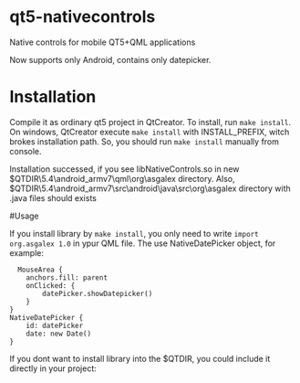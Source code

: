 # qt5-nativecontrols
Native controls for mobile QT5+QML applications

Now supports only Android, contains only datepicker.

# Installation

Compile it as ordinary qt5 project in QtCreator.
To install, run ```make install```. On windows, QtCreator execute ```make install``` with INSTALL_PREFIX, witch brokes installation path. So, you should run ```make install``` manually from console.

Installation successed, if you see libNativeControls.so in new $QTDIR\5.4\android_armv7\qml\org\asgalex directory. Also, $QTDIR\5.4\android_armv7\src\android\java\src\org\asgalex directory with .java files should exists

#Usage

If you install library by ```make install```, you only need to write ```import org.asgalex 1.0``` in ypur QML file. The use NativeDatePicker object, for example:
```
  MouseArea {
    anchors.fill: parent
    onClicked: {
        datePicker.showDatepicker()
    }
}
NativeDatePicker {
    id: datePicker
    date: new Date()
}
```

If you dont want to install library into the $QTDIR, you could include it directly in your project:
